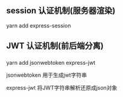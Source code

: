 ## session 认证机制(服务器渲染)

yarn add express-session

## JWT 认证机制(前后端分离)


### 

yarn add jsonwebtoken express-jwt

jsonwebtoken  用于生成jwt字符串

express-jwt  将JWT字符串解析还原成json对象

